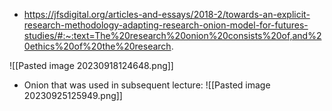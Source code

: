 
* https://jfsdigital.org/articles-and-essays/2018-2/towards-an-explicit-research-methodology-adapting-research-onion-model-for-futures-studies/#:~:text=The%20research%20onion%20consists%20of,and%20ethics%20of%20the%20research.

![[Pasted image 20230918124648.png]]

* Onion that was used in subsequent lecture: 
![[Pasted image 20230925125949.png]]